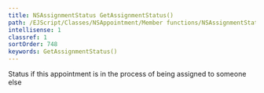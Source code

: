 ```yaml
---
title: NSAssignmentStatus GetAssignmentStatus()
path: /EJScript/Classes/NSAppointment/Member functions/NSAssignmentStatus GetAssignmentStatus()
intellisense: 1
classref: 1
sortOrder: 748
keywords: GetAssignmentStatus()
---
```



Status if this appointment is in the process of being assigned to someone else


